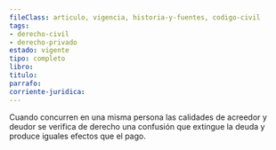 ```yaml
---
fileClass: articulo, vigencia, historia-y-fuentes, codigo-civil
tags:
- derecho-civil
- derecho-privado
estado: vigente
tipo: completo
libro:
titulo:
parrafo:
corriente-juridica:
---
```

Cuando concurren en una misma persona las calidades de acreedor y deudor se verifica de derecho una confusión que extingue la deuda y produce iguales efectos que el pago.